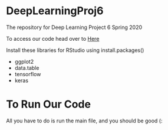 # DeepLearningProj6
The repository for Deep Learning Project 6 Spring 2020

To access our code head over to [Here](https://github.com/SamGilb/DeepLearningProj6/blob/master/Main.R)

Install these libraries for RStudio using install.packages()
* ggplot2
* data.table
* tensorflow
* keras

# To Run Our Code
All you have to do is run the main file, and you should be good (:
